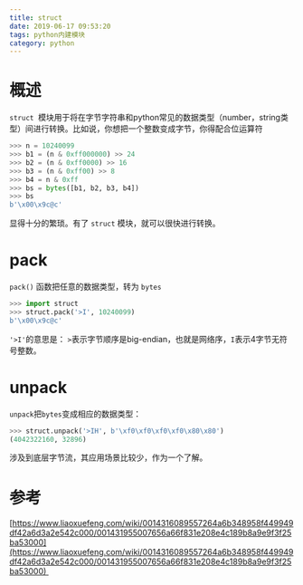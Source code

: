 ```yaml
---
title: struct
date: 2019-06-17 09:53:20
tags: python内建模块
category: python
---
```

# 概述
`struct`  模块用于将在字节字符串和python常见的数据类型（number，string类型）间进行转换。比如说，你想把一个整数变成字节，你得配合位运算符

```python
>>> n = 10240099
>>> b1 = (n & 0xff000000) >> 24
>>> b2 = (n & 0xff0000) >> 16
>>> b3 = (n & 0xff00) >> 8
>>> b4 = n & 0xff
>>> bs = bytes([b1, b2, b3, b4])
>>> bs
b'\x00\x9c@c'
```
显得十分的繁琐。有了 `struct` 模块，就可以很快进行转换。


# pack
`pack()` 函数把任意的数据类型，转为 `bytes` 

```python
>>> import struct
>>> struct.pack('>I', 10240099)
b'\x00\x9c@c'
```
`'>I'`的意思是： `>`表示字节顺序是big-endian，也就是网络序，`I`表示4字节无符号整数。


# unpack
`unpack`把`bytes`变成相应的数据类型：

```python
>>> struct.unpack('>IH', b'\xf0\xf0\xf0\xf0\x80\x80')
(4042322160, 32896)
```

涉及到底层字节流，其应用场景比较少，作为一个了解。



# 参考
[https://www.liaoxuefeng.com/wiki/0014316089557264a6b348958f449949df42a6d3a2e542c000/001431955007656a66f831e208e4c189b8a9e9f3f25ba53000](https://www.liaoxuefeng.com/wiki/0014316089557264a6b348958f449949df42a6d3a2e542c000/001431955007656a66f831e208e4c189b8a9e9f3f25ba53000) 
